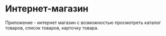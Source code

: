 # Интернет-магазин

Приложение - интернет магазин с возможностью просмотреть каталог товаров, список товаров, карточку товара.